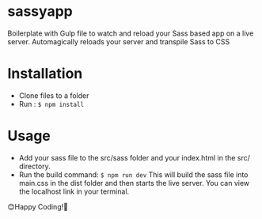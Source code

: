 # sassyapp
Boilerplate with Gulp file to watch and reload your Sass based app on a live server.
Automagically reloads your server and transpile Sass to CSS

# Installation
* Clone files to a folder
* Run :
 ```$ npm install```
# Usage
* Add your sass file to the src/sass folder and your index.html in the src/ directory.
* Run the build command:
```$ npm run dev``` 
This will build the sass file into main.css  in the dist folder and then starts the live server. You can view the localhost link in your terminal.

😊Happy Coding!🤷
